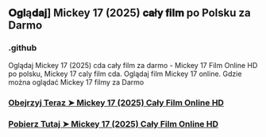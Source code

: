 ## 𝐎𝐠𝐥ą𝐝𝐚𝐣] Mickey 17 (2025) 𝐜𝐚ł𝐲 𝐟𝐢𝐥𝐦 po Polsku za Darmo

### .github

Oglądaj Mickey 17 (2025) cda cały film za darmo - Mickey 17 Film Online HD po polsku, Mickey 17 caly film cda. Oglądaj film Mickey 17 online. Gdzie można oglądać Mickey 17 filmy za Darmo

### [Obejrzyj Teraz ➤ Mickey 17 (2025) Cały Film Online HD](https://watching4khdmovies.blogspot.com/2025/03/mickey-17.html)

### [Pobierz Tutaj ➤ Mickey 17 (2025) Cały Film Online HD](https://watching4khdmovies.blogspot.com/2025/03/mickey-17.html)
